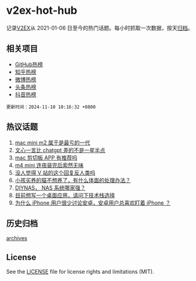 # v2ex-hot-hub

 记录[V2EX](https://www.v2ex.com/)从 2021-01-06 日至今的热门话题。每小时抓取一次数据，按天[归档](archives)。
 
 ## 相关项目

- [GitHub热榜](https://github.com/lonnyzhang423/github-hot-hub)
- [知乎热榜](https://github.com/lonnyzhang423/zhihu-hot-hub)
- [微博热榜](https://github.com/lonnyzhang423/weibo-hot-hub)
- [头条热榜](https://github.com/lonnyzhang423/toutiao-hot-hub)
- [抖音热榜](https://github.com/lonnyzhang423/douyin-hot-hub)


 `更新时间：2024-11-10 10:16:32 +0800`

## 热议话题

1. [mac mini m2 属于是最亏的一代](https://www.v2ex.com/t/1087950)
1. [文心一言比 chatgpt 差的不是一星半点](https://www.v2ex.com/t/1087977)
1. [mac 剪切板 APP 有推荐吗](https://www.v2ex.com/t/1087989)
1. [m4 mini 连夜装完后索然无味](https://www.v2ex.com/t/1087965)
1. [没人觉得 V 站的这个回复反人类吗](https://www.v2ex.com/t/1087941)
1. [小孩买养的猫不想养了，有什么体面的处理办法？](https://www.v2ex.com/t/1088038)
1. [DIYNAS， NAS 系统哪家强？](https://www.v2ex.com/t/1087971)
1. [目前想写一个桌面应用，请问下技术栈选择](https://www.v2ex.com/t/1088076)
1. [为什么 iPhone 用户很少讨论安卓，安卓用户总喜欢盯着 iPhone ？](https://www.v2ex.com/t/1087969)

## 历史归档

[archives](archives)

## License

See the [LICENSE](LICENSE) file for license rights and limitations (MIT).
